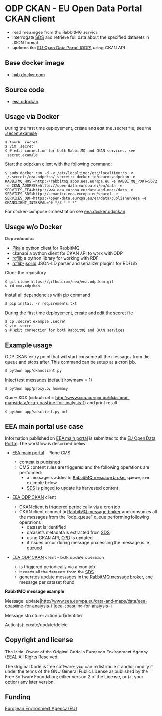 # ODP CKAN - EU Open Data Portal CKAN client

- read messages from the RabbitMQ service
- interrogate [SDS](http://semantic.eea.europa.eu) and retrieve full data about the specified datasets in JSON format
- updates the [EU Open Data Portal (ODP)](https://open-data.europa.eu/en/data/publisher/eea) using CKAN API

## Base docker image

 - [hub.docker.com](https://registry.hub.docker.com/u/eeacms/odpckan)

## Source code

  - [eea.odpckan](http://github.com/eea/eea.odpckan)

## Usage via Docker

During the first time deployement, create and edit the .secret file, see the [.secret.example](.secret.example)

    $ touch .secret
    $ vim .secret
    $ # edit connection for both RabbitMQ and CKAN services. see .secret.example

Start the odpckan client with the following command:

    $ sudo docker run -d -v /etc/localtime:/etc/localtime:ro -v ./.secret:/eea.odpckan/.secret:z docker.io/eeacms/odpckan -e RABBITMQ_HOST=http://rabbitmq.apps.eea.europa.eu -e RABBITMQ_PORT=5672 -e CKAN_ADDRESS=https://open-data.europa.eu/en/data -e SERVICES_EEA=http://www.eea.europa.eu/data-and-maps/data -e SERVICES_SDS=http://semantic.eea.europa.eu/sparql -e SERVICES_ODP=https://open-data.europa.eu/en/data/publisher/eea -e CKANCLIENT_INTERVAL="0 */3 * * *"

For docker-compose orchestration see [eea.docker.odpckan](https://github.com/eea/eea.docker.odpckan).                                                              

## Usage w/o Docker

Dependencies

- [Pika](https://pika.readthedocs.org/en/0.10.0/) a python client for RabbitMQ
- [ckanapi](https://github.com/ckan/ckanapi) a python client for [CKAN API](http://docs.ckan.org/en/latest/contents.html) to work with ODP
- [rdflib](https://github.com/RDFLib/rdflib/) a python library for working with RDF
- [rdflib-jsonld](https://github.com/RDFLib/rdflib-jsonld) JSON-LD parser and serializer plugins for RDFLib

Clone the repository

    $ git clone https://github.com/eea/eea.odpckan.git
    $ cd eea.odpckan

Install all dependencies with pip command

    $ pip install -r requirements.txt

During the first time deployement, create and edit the secret file

    $ cp .secret.example .secret
    $ vim .secret
    $ # edit connection for both RabbitMQ and CKAN services

## Example usage

ODP CKAN entry point that will start consume all the messages from the queue and stops after. This command can be setup as a cron job.

    $ python app/ckanclient.py

Inject test messages (default howmany = 1)

    $ python app/proxy.py howmany

Query SDS (default url = http://www.eea.europa.eu/data-and-maps/data/eea-coastline-for-analysis-1) and print result

    $ python app/sdsclient.py url

## EEA main portal use case

Information published on [EEA main portal](http://www.eea.europa.eu) is submitted to the [EU Open Data Portal](https://data.europa.eu). The workflow is described below:

- [EEA main portal](http://www.eea.europa.eu) - Plone CMS
  - content is published
  - CMS content rules are triggered and the following operations are performed:
    - a message is added in [RabbitMQ message broker](http://rabbitmq.apps.eea.europa.eu) queue, see example below
    - [SDS](http://semantic.eea.europa.eu) is pinged to update its harvested content

- [EEA ODP CKAN](https://github.com/eea/eea.odpckan/tree/master/app) client
  - CKAN client is triggered periodically via a cron job
  - CKAN client connect to  [RabbitMQ message broker](http://rabbitmq.apps.eea.europa.eu) and consumes all the messages from the “odp_queue” queue performing following operations
    - dataset is identified
    - dataset’s metadata is extracted from [SDS](http://semantic.eea.europa.eu)
    - using CKAN API, [OPD](https://data.europa.eu) is updated
    - if issues occur during message processing the message is re queued

- [EEA ODP CKAN](https://github.com/eea/eea.odpckan/tree/master/app) client - bulk update operation 
    - is triggered periodically via a cron job
    - it reads all the datasets from the [SDS](http://semantic.eea.europa.eu)
    - generates update messages in the [RabbitMQ message broker](http://rabbitmq.apps.eea.europa.eu), one message per dataset found

__RabbitMQ message example__

Message: update|http://www.eea.europa.eu/data-and-maps/data/eea-coastline-for-analysis-1 |eea-coastline-for-analysis-1

Message structure: action|url|identifier

Action(s): create/update/delete

## Copyright and license

The Initial Owner of the Original Code is European Environment Agency (EEA).
All Rights Reserved.

The Original Code is free software;
you can redistribute it and/or modify it under the terms of the GNU
General Public License as published by the Free Software Foundation;
either version 2 of the License, or (at your option) any later
version.

## Funding

[European Environment Agency (EU)](http://eea.europa.eu)
